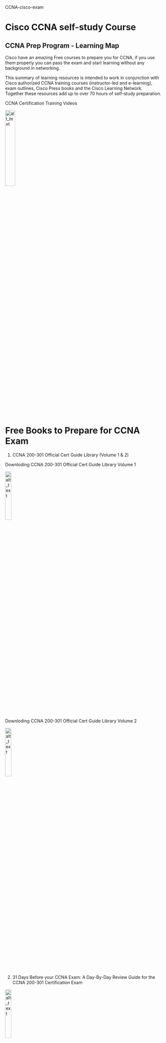
CCNA-cisco-exam


# Cisco CCNA self-study Course

## CCNA Prep Program - Learning Map
Cisco have an amazing Free courses to prepare you for CCNA, if you use them properly you can pass the exam and start learning without any background in networking.

This summary of learning resources is intended to work in conjunction with Cisco authorized CCNA training courses (instructor-led and e-learning), exam outlines, Cisco Press books and the Cisco Learning Network. Together these resources add up to over 70 hours of self-study preparation.

CCNA Certification Training Videos

[<img alt="alt_text" width="25%" src="https://user-images.githubusercontent.com/72484101/197089560-70bc0bdf-2c42-49dc-be2c-87b7328dcb39.png" />](https://learningnetwork.cisco.com/s/learning-plan-detail-standard?ltui__urlRecordId=a1c3i0000007mhzAAA&ltui__urlRedirect=learning-plan-detail-standard/)


# Free Books to Prepare for CCNA Exam

1. CCNA 200-301 Official Cert Guide Library (Volume 1 & 2)

Downloding CCNA 200-301 Official Cert Guide Library Volume 1

[<img alt="alt_text" width="20%" src="https://user-images.githubusercontent.com/72484101/197371103-0a7846fb-572a-48ff-958b-a43394f38dc2.png"/>](https://github.com/Meshaal-Mouawad/CCNA-cisco-exam/files/9845670/CCNA_200_301_Official_Cert_Guide_Volume.pdf)

Downloding CCNA 200-301 Official Cert Guide Library Volume 2

[<img alt="alt_text" width="20%" src="https://user-images.githubusercontent.com/72484101/197371103-0a7846fb-572a-48ff-958b-a43394f38dc2.png"/>](https://github.com/Meshaal-Mouawad/CCNA-cisco-exam/files/9845676/ccna-200-301-vol.-2.pdf)

2. 31 Days Before your CCNA Exam: A Day-By-Day Review Guide for the CCNA 200-301 Certification Exam

[<img alt="alt_text" width="20%" src="(https://user-images.githubusercontent.com/72484101/197371865-263709eb-bf10-49ca-b5cc-a17d07fa5ef8.png"/>](https://github.com/Meshaal-Mouawad/CCNA-cisco-exam/files/9845703/CiscoPress-31-Days-Before-your-CCNA-200-301-Exam.pdf)

3. CCNA Routing and Switching Portable Command Guide 4th edition

[<img alt="alt_text" width="20%" src="https://user-images.githubusercontent.com/72484101/197371591-3904b627-cc57-4dfd-9212-b2b411a537c0.png"/>](https://github.com/Meshaal-Mouawad/CCNA-cisco-exam/files/9845687/CCNA_Routing_and_Switching_Portable_Command_Guide_Technet24.pdf)


References
